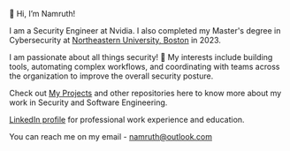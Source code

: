 👋 Hi, I’m Namruth!

I am a Security Engineer at Nvidia.  I also completed my Master's degree in Cybersecurity at [Northeastern University, Boston](https://www.northeastern.edu/) in 2023.

I am passionate about all things security! 🔐 My interests include building tools, automating complex workflows, and coordinating with teams across the organization to improve the overall security posture.  

Check out [My Projects](https://github.com/namruth/My_Projects) and other repositories here to know more about my work in Security and Software Engineering.

[LinkedIn profile](https://www.linkedin.com/in/namruth-reddy/) for professional work experience and education.

You can reach me on my email - namruth@outlook.com

<!---
namruth/namruth is a ✨ special ✨ repository because its `README.md` (this file) appears on your GitHub profile.
You can click the Preview link to take a look at your changes.
--->
